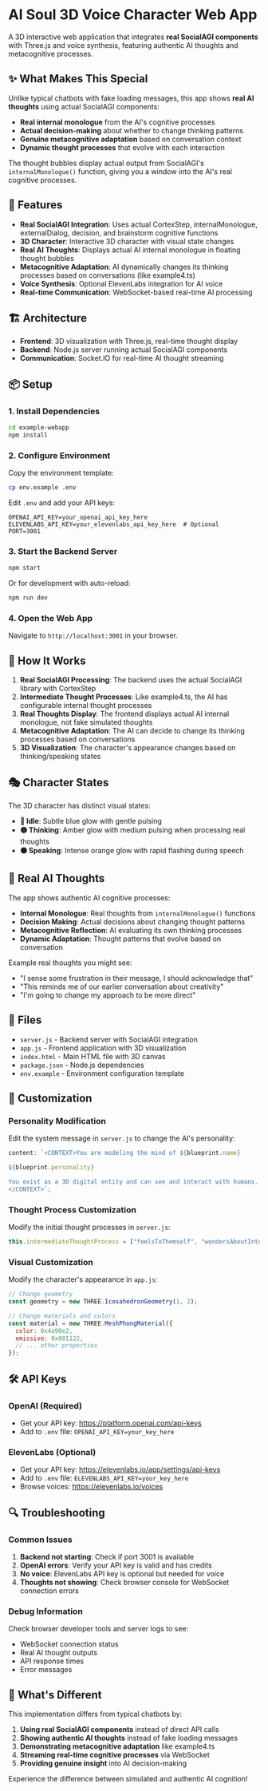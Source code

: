 # AI Soul 3D Voice Character Web App

A 3D interactive web application that integrates **real SocialAGI components** with Three.js and voice synthesis, featuring authentic AI thoughts and metacognitive processes.

## ✨ What Makes This Special

Unlike typical chatbots with fake loading messages, this app shows **real AI thoughts** using actual SocialAGI components:

- **Real internal monologue** from the AI's cognitive processes
- **Actual decision-making** about whether to change thinking patterns
- **Genuine metacognitive adaptation** based on conversation context
- **Dynamic thought processes** that evolve with each interaction

The thought bubbles display actual output from SocialAGI's `internalMonologue()` function, giving you a window into the AI's real cognitive processes.

## 🚀 Features

- **Real SocialAGI Integration**: Uses actual CortexStep, internalMonologue, externalDialog, decision, and brainstorm cognitive functions
- **3D Character**: Interactive 3D character with visual state changes
- **Real AI Thoughts**: Displays actual AI internal monologue in floating thought bubbles
- **Metacognitive Adaptation**: AI dynamically changes its thinking processes based on conversations (like example4.ts)
- **Voice Synthesis**: Optional ElevenLabs integration for AI voice
- **Real-time Communication**: WebSocket-based real-time AI processing

## 🏗️ Architecture

- **Frontend**: 3D visualization with Three.js, real-time thought display
- **Backend**: Node.js server running actual SocialAGI components
- **Communication**: Socket.IO for real-time AI thought streaming

## 📦 Setup

### 1. Install Dependencies

```bash
cd example-webapp
npm install
```

### 2. Configure Environment

Copy the environment template:

```bash
cp env.example .env
```

Edit `.env` and add your API keys:

```
OPENAI_API_KEY=your_openai_api_key_here
ELEVENLABS_API_KEY=your_elevenlabs_api_key_here  # Optional
PORT=3001
```

### 3. Start the Backend Server

```bash
npm start
```

Or for development with auto-reload:

```bash
npm run dev
```

### 4. Open the Web App

Navigate to `http://localhost:3001` in your browser.

## 🧠 How It Works

1. **Real SocialAGI Processing**: The backend uses the actual SocialAGI library with CortexStep
2. **Intermediate Thought Processes**: Like example4.ts, the AI has configurable internal thought processes
3. **Real Thoughts Display**: The frontend displays actual AI internal monologue, not fake simulated thoughts
4. **Metacognitive Adaptation**: The AI can decide to change its thinking processes based on conversations
5. **3D Visualization**: The character's appearance changes based on thinking/speaking states

## 🎭 Character States

The 3D character has distinct visual states:

- **🔵 Idle**: Subtle blue glow with gentle pulsing
- **🟡 Thinking**: Amber glow with medium pulsing when processing real thoughts
- **🟠 Speaking**: Intense orange glow with rapid flashing during speech

## 💭 Real AI Thoughts

The app shows authentic AI cognitive processes:

- **Internal Monologue**: Real thoughts from `internalMonologue()` functions
- **Decision Making**: Actual decisions about changing thought patterns
- **Metacognitive Reflection**: AI evaluating its own thinking processes
- **Dynamic Adaptation**: Thought patterns that evolve based on conversation

Example real thoughts you might see:

- "I sense some frustration in their message, I should acknowledge that"
- "This reminds me of our earlier conversation about creativity"
- "I'm going to change my approach to be more direct"

## 🔧 Files

- `server.js` - Backend server with SocialAGI integration
- `app.js` - Frontend application with 3D visualization
- `index.html` - Main HTML file with 3D canvas
- `package.json` - Node.js dependencies
- `env.example` - Environment configuration template

## 🎨 Customization

### Personality Modification

Edit the system message in `server.js` to change the AI's personality:

```javascript
content: `<CONTEXT>You are modeling the mind of ${blueprint.name}

${blueprint.personality}

You exist as a 3D digital entity and can see and interact with humans...
</CONTEXT>`;
```

### Thought Process Customization

Modify the initial thought processes in `server.js`:

```javascript
this.intermediateThoughtProcess = ["feelsToThemself", "wondersAboutIntention"];
```

### Visual Customization

Modify the character's appearance in `app.js`:

```javascript
// Change geometry
const geometry = new THREE.IcosahedronGeometry(1, 2);

// Change materials and colors
const material = new THREE.MeshPhongMaterial({
  color: 0x4a90e2,
  emissive: 0x001122,
  // ... other properties
});
```

## 🛠️ API Keys

### OpenAI (Required)

- Get your API key: https://platform.openai.com/api-keys
- Add to `.env` file: `OPENAI_API_KEY=your_key_here`

### ElevenLabs (Optional)

- Get your API key: https://elevenlabs.io/app/settings/api-keys
- Add to `.env` file: `ELEVENLABS_API_KEY=your_key_here`
- Browse voices: https://elevenlabs.io/voices

## 🔍 Troubleshooting

### Common Issues

1. **Backend not starting**: Check if port 3001 is available
2. **OpenAI errors**: Verify your API key is valid and has credits
3. **No voice**: ElevenLabs API key is optional but needed for voice
4. **Thoughts not showing**: Check browser console for WebSocket connection errors

### Debug Information

Check browser developer tools and server logs to see:

- WebSocket connection status
- Real AI thought outputs
- API response times
- Error messages

## 🎯 What's Different

This implementation differs from typical chatbots by:

1. **Using real SocialAGI components** instead of direct API calls
2. **Showing authentic AI thoughts** instead of fake loading messages
3. **Demonstrating metacognitive adaptation** like example4.ts
4. **Streaming real-time cognitive processes** via WebSocket
5. **Providing genuine insight** into AI decision-making

Experience the difference between simulated and authentic AI cognition!
